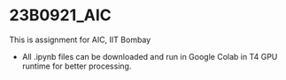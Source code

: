 # 23B0921_AIC
This is assignment for AIC, IIT Bombay

* All .ipynb files can be downloaded and run in Google Colab in T4 GPU runtime for better processing. 

